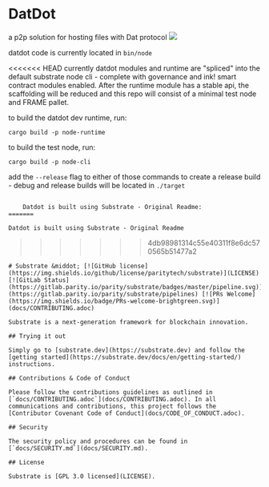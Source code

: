 # DatDot
a p2p solution for hosting files with Dat protocol
![](https://i.imgur.com/oGPIbZQ.jpg)

datdot code is currently located in `bin/node`

<<<<<<< HEAD
currently datdot modules and runtime are "spliced" into the default substrate node cli - complete with governance and ink! smart contract modules enabled. After the runtime module has a stable api, the scaffolding will be reduced and this repo will consist of a minimal test node and FRAME pallet.

to build the datdot dev runtime, run:

`cargo build -p node-runtime`

to build the test node, run:

`cargo build -p node-cli`

add the `--release` flag to either of those commands to create a release build - debug and release builds will be located in `./target`

``` 

    Datdot is built using Substrate - Original Readme:
=======
``` 

    Datdot is built using Substrate - Original Readme
>>>>>>> 4db98981314c55e40311f8e6dc570565b51477a2

```
# Substrate &middot; [![GitHub license](https://img.shields.io/github/license/paritytech/substrate)](LICENSE) [![GitLab Status](https://gitlab.parity.io/parity/substrate/badges/master/pipeline.svg)](https://gitlab.parity.io/parity/substrate/pipelines) [![PRs Welcome](https://img.shields.io/badge/PRs-welcome-brightgreen.svg)](docs/CONTRIBUTING.adoc)

Substrate is a next-generation framework for blockchain innovation.

## Trying it out

Simply go to [substrate.dev](https://substrate.dev) and follow the [getting started](https://substrate.dev/docs/en/getting-started/) instructions.

## Contributions & Code of Conduct

Please follow the contributions guidelines as outlined in [`docs/CONTRIBUTING.adoc`](docs/CONTRIBUTING.adoc). In all communications and contributions, this project follows the [Contributor Covenant Code of Conduct](docs/CODE_OF_CONDUCT.adoc).

## Security

The security policy and procedures can be found in [`docs/SECURITY.md`](docs/SECURITY.md).

## License

Substrate is [GPL 3.0 licensed](LICENSE).